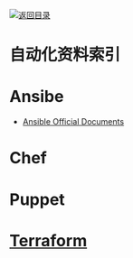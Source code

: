 [![返回目录](https://parg.co/UGo)](https://parg.co/b4z) 


# 自动化资料索引

# Ansibe

* [Ansible Official Documents](http://docs.ansible.com/ansible/latest/intro_installation.html)

# Chef

# Puppet

# [Terraform](https://www.terraform.io/)
